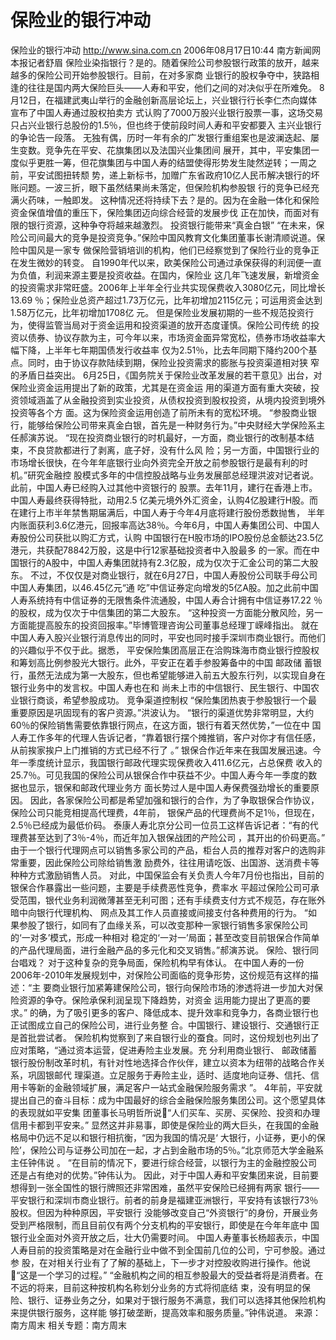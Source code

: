 # 保险业的银行冲动

保险业的银行冲动
http://www.sina.com.cn 2006年08月17日10:44 南方新闻网
本报记者舒眉
保险业染指银行？是的。随着保险公司参股银行政策的放开，越来越多的保险公司开始参股银行。目前，在对多家商 业银行的股权争夺中，狭路相逢的往往是国内两大保险巨头——人寿和平安，他们之间的对决似乎在所难免。
8月12日，在福建武夷山举行的金融创新高层论坛上，兴业银行行长李仁杰向媒体宣布了中国人寿通过股权拍卖方 式认购了7000万股兴业银行股票一事，这场交易只占兴业银行总股份的1.5％，但也终于使前段时间人寿和平安都要入 主兴业银行的争论告一段落。
无独有偶，历时一年有余的广发银行重组案也是波澜迭起、屡生变数。竞争先在平安、花旗集团以及法国兴业集团间 展开，其中，平安集团一度似乎更胜一筹，但花旗集团与中国人寿的结盟使得形势发生陡然逆转；一周之前，平安试图扭转颓 势，递上新标书，加赠广东省政府10亿人民币解决银行的坏账问题。一波三折，眼下虽然结果尚未落定，但保险机构参股银 行的竞争已经充满火药味，一触即发。
这种情况还将持续下去？是的。因为在金融一体化和保险资金保值增值的重压下，保险集团迈向综合经营的发展步伐 正在加快，而面对有限的银行资源，这种争夺将越来越激烈。
投资银行能带来“真金白银”
“在未来，保险公司间最大的竞争是投资竞争。”保险中国风教育文化集团董事长谢清顺说道。保险中国风是一家专 做保险营销培训的机构，他们已经察觉到了保险行业的竞争正在发生微妙的转变。
自1990年代以来，欧美保险公司通过承保获得的利润便一直为负值，利润来源主要是投资收益。在国内，保险业 这几年飞速发展，新增资金的投资需求非常旺盛。2006年上半年全行业共实现保费收入3080亿元，同比增长13.69 ％；保险业总资产超过1.73万亿元，比年初增加2115亿元；可运用资金达到1.58万亿元，比年初增加1708亿 元。
但是保险业发展初期的一些不规范投资行为，使得监管当局对于资金运用和投资渠道的放开态度谨慎。保险公司传统 的投资以债券、协议存款为主，可今年以来，市场资金面异常宽松，债券市场收益率大幅下降，上半年七年期国债发行收益率 仅为2.51％，比去年同期下降约200个基点。同时，由于协议存款陆续到期，保险业投资需求的膨胀与投资渠道相对狭 窄的矛盾日益突出。
6月25日，《国务院关于保险业改革发展的若干意见》出台，对保险业资金运用提出了新的政策，尤其是在资金运 用的渠道方面有重大突破，投资领域涵盖了从金融投资到实业投资，从债权投资到股权投资，从境内投资到境外投资等各个方 面。这为保险资金运用创造了前所未有的宽松环境。
“参股商业银行，能够给保险公司带来真金白银，首先是一种财务行为。”中央财经大学保险系主任郝演苏说。
“现在投资商业银行的时机最好，一方面，商业银行的改制基本结束，不良贷款都进行了剥离，底子好，没有什么风 险；另一方面，中国银行业的市场增长很快，在今年年底银行业向外资完全开放之前参股银行是最有利的时机。”研究金融控 股模式多年的中信控股战略与业务发展部总经理洪波对记者说。
此前，中国人寿已经购入过其他中资银行的
股票。去年11月，建行在香港上市。中国人寿最终获得特批，动用2.5 亿美元境外外汇资金，认购4亿股建行H股。而在建行上市半年禁售期届满后，中国人寿于今年4月底将建行股份悉数抛售， 半年内账面获利3.6亿港元，回报率高达38％。今年6月，中国人寿集团公司、中国人寿股份公司获批以购汇方式，认购 中国银行在H股市场的IPO股份总金额达23.5亿港元，共获配78842万股，这是中行12家基础投资者中入股最多 的一家。而在中国银行的A股中，中国人寿集团就持有2.3亿股，成为仅次于汇金公司的第二大股东。
不过，不仅仅是对商业银行，就在6月27日，中国人寿股份公司联手母公司中国人寿集团，以46.45亿元“通 吃”中信证券定向增发的5亿A股。加之此前中国人寿系统持有中信证券的无限售条件流通股，中国人寿合计拥有中信证券17.22 ％的股权，成为仅次于中信集团的第二大股东。
“这种投资一方面能分散风险，另一方面能提高股东的投资回报率。”毕博管理咨询公司董事总经理丁嵘峰指出。
就在中国人寿入股兴业银行消息传出的同时，平安也同时接手深圳市商业银行。而他们的兴趣似乎不仅于此。据悉， 平安保险集团高层正在洽购珠海市商业银行控股权和筹划高比例参股光大银行。此外，平安正在着手参股筹备中的中国
邮政储 蓄银行，虽然无法成为第一大股东，但也希望能够进入前五大股东行列，以实现自身在银行业务中的发言权。中国人寿也在和 尚未上市的中信银行、民生银行、中国农业银行商谈，希望参股成功。
竞争渠道控制权
“保险集团热衷于参股银行一个最重要原因是巩固现有的客户资源。”洪波认为。
“银行的渠道优势非常明显，大约60％的保险销售需要依靠银行网点，在这方面，银行有着天然优势，”一位在中 国人寿工作多年的代理人告诉记者，“靠着银行摆个摊推销，客户对你才有信任感，从前挨家挨户上门推销的方式已经不行了 。”
银保合作近年来在我国发展迅速。今年一季度统计显示，我国银行邮政代理实现保费收入411.6亿元，占总保费 收入的25.7％。可见我国的保险公司从银保合作中获益不少。中国人寿今年一季度的数据也显示，银保和邮政代理业务方 面长势过人是中国人寿保费强劲增长的重要原因。
因此，各家保险公司都是希望加强和银行的合作，为了争取银保合作协议，保险公司只能竞相提高代理费，4年前， 银保产品的代理费尚不足1％，但现在，2.5％已经成为最低价码。
泰康人寿北京分公司一位员工这样告诉记者：“有的代理费甚至达到了3％-4％，而近年加入银保战团的产险公司 ，其开出的价码更高。”
由于一个银行代理网点可以销售多家公司的产品，柜台人员的推荐对客户的选购非常重要，因此保险公司除给销售激 励费外，往往用请吃饭、出国游、送消费卡等种种方式激励销售人员。
对此，中国保监会有关负责人今年7月份也指出，目前的银保合作暴露出一些问题，主要是手续费恶性竞争，费率水 平超过保险公司可承受范围，银代业务利润微薄甚至无利可图；还有手续费支付方式不规范，存在账外暗中向银行代理机构、 网点及其工作人员直接或间接支付各种费用的行为。
“如果参股了银行，如同有了血缘关系，可以改变那种一家银行销售多家保险公司的‘一对多’模式，形成一种相对 稳定的‘一对一’局面；甚至改变目前银保合作简单的产品代理局面，进行金融产品的多元化和交叉销售。”郝演苏说。
保险、银行同台唱戏？
对于这种复杂的竞争局面，保险机构早有体认。
在中国人寿的一份2006年-2010年发展规划中，对保险公司面临的竞争形势，这份规范有这样的描述：“主 要商业银行加紧筹建保险公司，银行向保险市场的渗透将进一步加大对保险资源的争夺。保险承保利润呈现下降趋势，对资金 运用能力提出了更高的要求。”
的确，为了吸引更多的客户、降低成本、提升效率和竞争力，各商业银行也正试图成立自己的保险公司，进行业务整 合。中国银行、建设银行、交通银行正是首批尝试者。
保险机构觉察到了来自银行业的蚕食。同时，这份规划也列出了应对策略，“通过资本运营，促进寿险主业发展。充 分利用商业银行、
邮政储蓄银行股份制改革时机，有针对性地选择合作伙伴，建立以资本为纽带的战略合作关系，巩固银邮代 理渠道。立足服务于寿险主业，适时、适度地向证券、信托、信用卡等新的金融领域扩展，满足客户一站式金融保险服务需求 ”。
4年前，平安就提出自己的奋斗目标：成为中国最好的综合金融保险服务集团公司。这个愿望具体的表现就如平安集 团董事长马明哲所说“人们买车、买房、买保险、投资和办理信用卡都到平安来。”
显然这并非易事，即使是保险业的两大巨头，在我国的金融格局中仍远不足以和银行相抗衡，“因为我国的情况是‘ 大银行，小证券，更小的保险’，保险公司与证券公司加在一起，才占到金融市场的5％。”北京师范大学金融系主任钟伟说 。
“在目前的情况下，要进行综合经营，以银行为主的金融控股公司还是占有绝对的优势。”钟伟认为。
因此，对于中国人寿和平安集团来说，目前要想得到一张全国性的银行牌照还非常困难，虽然平安保险已经拥有两家 银行——平安银行和深圳市商业银行。前者的前身是福建亚洲银行，平安持有该银行73％股权。但因为种种原因，平安银行 没能够改变自己“外资银行”的身份，开展业务受到严格限制，而且目前仅有两个分支机构的平安银行，即使是在今年年底中 国银行业全面对外资开放之后，壮大仍需要时间。
中国人寿董事长杨超表示，中国人寿目前的投资策略是对在金融行业中做不到全国前几位的公司，宁可参股。通过参 股，在对相关行业有了了解的基础上，下一步才对控股收购进行操作。他说“这是一个学习的过程。”
“金融机构之间的相互参股最大的受益者将是消费者。在不远的将来，目前这种按机构名称划分业务的方式将彻底结 束，没有明显的保险、银行、证券业务之分，如果对于银行服务不满意，我们可以选择其他保险机构来提供银行服务，这样能 够打破垄断，提高效率和服务质量。”钟伟说道。 来源：南方周末
相关专题：南方周末 

